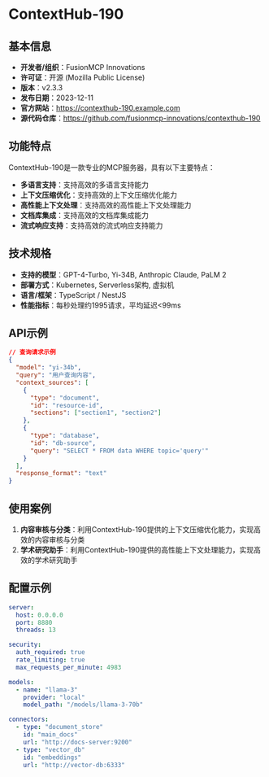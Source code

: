 # ContextHub-190

## 基本信息

- **开发者/组织**：FusionMCP Innovations
- **许可证**：开源 (Mozilla Public License)
- **版本**：v2.3.3
- **发布日期**：2023-12-11
- **官方网站**：https://contexthub-190.example.com
- **源代码仓库**：https://github.com/fusionmcp-innovations/contexthub-190

## 功能特点

ContextHub-190是一款专业的MCP服务器，具有以下主要特点：

- **多语言支持**：支持高效的多语言支持能力
- **上下文压缩优化**：支持高效的上下文压缩优化能力
- **高性能上下文处理**：支持高效的高性能上下文处理能力
- **文档库集成**：支持高效的文档库集成能力
- **流式响应支持**：支持高效的流式响应支持能力


## 技术规格

- **支持的模型**：GPT-4-Turbo, Yi-34B, Anthropic Claude, PaLM 2
- **部署方式**：Kubernetes, Serverless架构, 虚拟机
- **语言/框架**：TypeScript / NestJS
- **性能指标**：每秒处理约1995请求，平均延迟<99ms

## API示例

```json
// 查询请求示例
{
  "model": "yi-34b",
  "query": "用户查询内容",
  "context_sources": [
    {
      "type": "document",
      "id": "resource-id",
      "sections": ["section1", "section2"]
    },
    {
      "type": "database",
      "id": "db-source",
      "query": "SELECT * FROM data WHERE topic='query'"
    }
  ],
  "response_format": "text"
}
```

## 使用案例

1. **内容审核与分类**：利用ContextHub-190提供的上下文压缩优化能力，实现高效的内容审核与分类
2. **学术研究助手**：利用ContextHub-190提供的高性能上下文处理能力，实现高效的学术研究助手


## 配置示例

```yaml
server:
  host: 0.0.0.0
  port: 8880
  threads: 13

security:
  auth_required: true
  rate_limiting: true
  max_requests_per_minute: 4983

models:
  - name: "llama-3"
    provider: "local"
    model_path: "/models/llama-3-70b"

connectors:
  - type: "document_store"
    id: "main_docs"
    url: "http://docs-server:9200"
  - type: "vector_db"
    id: "embeddings"
    url: "http://vector-db:6333"
```